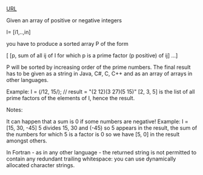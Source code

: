 [URL](https://www.codewars.com/kata/54d496788776e49e6b00052f/train/dart)

Given an array of positive or negative integers

I= [i1,..,in]

you have to produce a sorted array P of the form

[ [p, sum of all ij of I for which p is a prime factor (p positive) of ij] ...]

P will be sorted by increasing order of the prime numbers. The final result has to be given as a string in Java, C#, C, C++ and as an array of arrays in other languages.

Example:
I = (/12, 15/); // result = "(2 12)(3 27)(5 15)"
[2, 3, 5] is the list of all prime factors of the elements of I, hence the result.

Notes:

It can happen that a sum is 0 if some numbers are negative!
Example: I = [15, 30, -45] 5 divides 15, 30 and (-45) so 5 appears in the result, the sum of the numbers for which 5 is a factor is 0 so we have [5, 0] in the result amongst others.

In Fortran - as in any other language - the returned string is not permitted to contain any redundant trailing whitespace: you can use dynamically allocated character strings.
